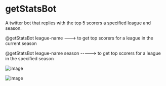 # getStatsBot
A twitter bot that replies with the top 5 scorers a specified league and season.


@getStatsBot league-name  ---> to get top scorers for a league in the current season

@getStatsBot league-name season -----> to get top scorers for a league in the specified season

![image](https://github.com/InnocentAnyaele/getStatsBot/assets/55434969/bb32044c-0891-4c14-93b6-f90bfc24ed09)

![image](https://github.com/InnocentAnyaele/getStatsBot/assets/55434969/b9abb079-f855-47ce-813d-343c43fc2346)


